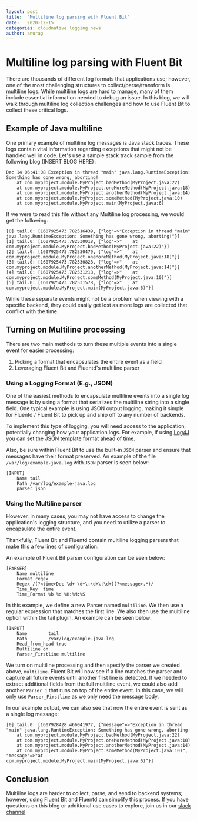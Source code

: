 ```yaml
---
layout: post
title:  "Multiline log parsing with Fluent Bit"
date:   2020-12-15
categories: cloudnative logging news
author: anurag
---
```


# Multiline log parsing with Fluent Bit

There are thousands of different log formats that applications use; however, one of the most challenging structures to collect/parse/transform is multiline logs. While multiline logs are hard to manage, many of them include essential information needed to debug an issue. In this blog, we will walk through multiline log collection challenges and how to use Fluent Bit to collect these critical logs.

## Example of Java multiline
One primary example of multiline log messages is Java stack traces. These logs contain vital information regarding exceptions that might not be handled well in code. Let's use a sample stack track sample from the following blog (INSERT BLOG HERE) :

```
Dec 14 06:41:08 Exception in thread "main" java.lang.RuntimeException: Something has gone wrong, aborting!
    at com.myproject.module.MyProject.badMethod(MyProject.java:22)
    at com.myproject.module.MyProject.oneMoreMethod(MyProject.java:18)
    at com.myproject.module.MyProject.anotherMethod(MyProject.java:14)
    at com.myproject.module.MyProject.someMethod(MyProject.java:10)
    at com.myproject.module.MyProject.main(MyProject.java:6)
```

If we were to read this file without any Multiline log processing, we would get the following.
```
[0] tail.0: [1607925473.782516439, {"log"=>"Exception in thread "main" java.lang.RuntimeException: Something has gone wrong, aborting!"}]
[1] tail.0: [1607925473.782530018, {"log"=>"    at com.myproject.module.MyProject.badMethod(MyProject.java:22)"}]
[2] tail.0: [1607925473.782530479, {"log"=>"    at com.myproject.module.MyProject.oneMoreMethod(MyProject.java:18)"}]
[3] tail.0: [1607925473.782530828, {"log"=>"    at com.myproject.module.MyProject.anotherMethod(MyProject.java:14)"}]
[4] tail.0: [1607925473.782531218, {"log"=>"    at com.myproject.module.MyProject.someMethod(MyProject.java:10)"}]
[5] tail.0: [1607925473.782531578, {"log"=>"    at com.myproject.module.MyProject.main(MyProject.java:6)"}]
```

While these separate events might not be a problem when viewing with a specific backend, they could easily get lost as more logs are collected that conflict with the time.

## Turning on Multiline processing

There are two main methods to turn these multiple events into a single event for easier processing:
1. Picking a format that encapsulates the entire event as a field
2. Leveraging Fluent Bit and Fluentd's multiline parser

### Using a Logging Format (E.g., JSON)
One of the easiest methods to encapsulate multiline events into a single log message is by using a format that serializes the multiline string into a single field. One typical example is using JSON output logging, making it simple for Fluentd / Fluent Bit to pick up and ship off to any number of backends. 

To implement this type of logging, you will need access to the application, potentially changing how your application logs. For example, if using [Log4J](https://logging.apache.org/log4j/2.x/) you can set the JSON template format ahead of time.

Also, be sure within Fluent Bit to use the built-in `JSON` parser and ensure that messages have their format preserved. An example of the file `/var/log/example-java.log` with `JSON` parser is seen below:
```
[INPUT]
	Name tail
	Path /var/log/example-java.log
	parser json
```

### Using the Multiline parser
However, in many cases, you may not have access to change the application's logging structure, and you need to utilize a parser to encapsulate the entire event.

Thankfully, Fluent Bit and Fluentd contain multiline logging parsers that make this a few lines of configuration.

An example of Fluent Bit parser configuration can be seen below:
```
[PARSER]
    Name multiline
    Format regex
    Regex /(?<time>Dec \d+ \d+\:\d+\:\d+)(?<message>.*)/
    Time_Key  time
    Time_Format %b %d %H:%M:%S
```

In this example, we define a new Parser named `multiline`. We then use a regular expression that matches the first line. We also then use the multiline option within the tail plugin. An example can be seen below:

```
[INPUT]
    Name        tail
    Path        /var/log/example-java.log
    Read_from_head true
    Multiline on
    Parser_Firstline multiline
```
We turn on multiline processing and then specify the parser we created above, `multiline`. Fluent Bit will now see if a line matches the parser and capture all future events until another first line is detected. If we needed to extract additional fields from the full multiline event, we could also add another `Parser_1` that runs on top of the entire event. In this case, we will only use `Parser_Firstline` as we only need the message body.

In our example output, we can also see that now the entire event is sent as a single log message:

```
[0] tail.0: [1607928428.466041977, {"message"=>"Exception in thread "main" java.lang.RuntimeException: Something has gone wrong, aborting!
	at com.myproject.module.MyProject.badMethod(MyProject.java:22)
	at com.myproject.module.MyProject.oneMoreMethod(MyProject.java:18)
	at com.myproject.module.MyProject.anotherMethod(MyProject.java:14)
	at com.myproject.module.MyProject.someMethod(MyProject.java:10)", "message"=>"at com.myproject.module.MyProject.main(MyProject.java:6)"}]
```

## Conclusion

Multiline logs are harder to collect, parse, and send to backend systems; however, using Fluent Bit and Fluentd can simplify this process. If you have questions on this blog or additional use cases to explore, join us in our [slack channel](https://slack.fluentd.org).
